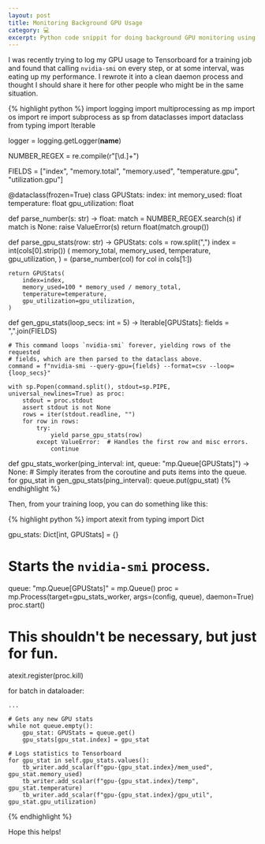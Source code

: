 ```yaml
---
layout: post
title: Monitoring Background GPU Usage
category: 💻
excerpt: Python code snippit for doing background GPU monitoring using `nvidia-smi`
---
```


I was recently trying to log my GPU usage to Tensorboard for a training job and found that calling `nvidia-smi` on every step, or at some interval, was eating up my performance. I rewrote it into a clean daemon process and thought I should share it here for other people who might be in the same situation.

{% highlight python %}
import logging
import multiprocessing as mp
import os
import re
import subprocess as sp
from dataclasses import dataclass
from typing import Iterable

logger = logging.getLogger(__name__)

NUMBER_REGEX = re.compile(r"[\d\.]+")

FIELDS = ["index", "memory.total", "memory.used", "temperature.gpu", "utilization.gpu"]


@dataclass(frozen=True)
class GPUStats:
    index: int
    memory_used: float
    temperature: float
    gpu_utilization: float


def parse_number(s: str) -> float:
    match = NUMBER_REGEX.search(s)
    if match is None:
        raise ValueError(s)
    return float(match.group())


def parse_gpu_stats(row: str) -> GPUStats:
    cols = row.split(",")
    index = int(cols[0].strip())
    (
        memory_total,
        memory_used,
        temperature,
        gpu_utilization,
    ) = (parse_number(col) for col in cols[1:])

    return GPUStats(
        index=index,
        memory_used=100 * memory_used / memory_total,
        temperature=temperature,
        gpu_utilization=gpu_utilization,
    )


def gen_gpu_stats(loop_secs: int = 5) -> Iterable[GPUStats]:
    fields = ",".join(FIELDS)

    # This command loops `nvidia-smi` forever, yielding rows of the requested
    # fields, which are then parsed to the dataclass above.
    command = f"nvidia-smi --query-gpu={fields} --format=csv --loop={loop_secs}"

    with sp.Popen(command.split(), stdout=sp.PIPE, universal_newlines=True) as proc:
        stdout = proc.stdout
        assert stdout is not None
        rows = iter(stdout.readline, "")
        for row in rows:
            try:
                yield parse_gpu_stats(row)
            except ValueError:  # Handles the first row and misc errors.
                continue


def gpu_stats_worker(ping_interval: int, queue: "mp.Queue[GPUStats]") -> None:
    # Simply iterates from the coroutine and puts items into the queue.
    for gpu_stat in gen_gpu_stats(ping_interval):
        queue.put(gpu_stat)
{% endhighlight %}

Then, from your training loop, you can do something like this:

{% highlight python %}
import atexit
from typing import Dict

gpu_stats: Dict[int, GPUStats] = {}

# Starts the `nvidia-smi` process.
queue: "mp.Queue[GPUStats]" = mp.Queue()
proc = mp.Process(target=gpu_stats_worker, args=(config, queue), daemon=True)
proc.start()

# This shouldn't be necessary, but just for fun.
atexit.register(proc.kill)

for batch in dataloader:

    ...

    # Gets any new GPU stats
    while not queue.empty():
        gpu_stat: GPUStats = queue.get()
        gpu_stats[gpu_stat.index] = gpu_stat

    # Logs statistics to Tensorboard
    for gpu_stat in self.gpu_stats.values():
        tb_writer.add_scalar(f"gpu-{gpu_stat.index}/mem_used", gpu_stat.memory_used)
        tb_writer.add_scalar(f"gpu-{gpu_stat.index}/temp", gpu_stat.temperature)
        tb_writer.add_scalar(f"gpu-{gpu_stat.index}/gpu_util", gpu_stat.gpu_utilization)
{% endhighlight %}

Hope this helps!
